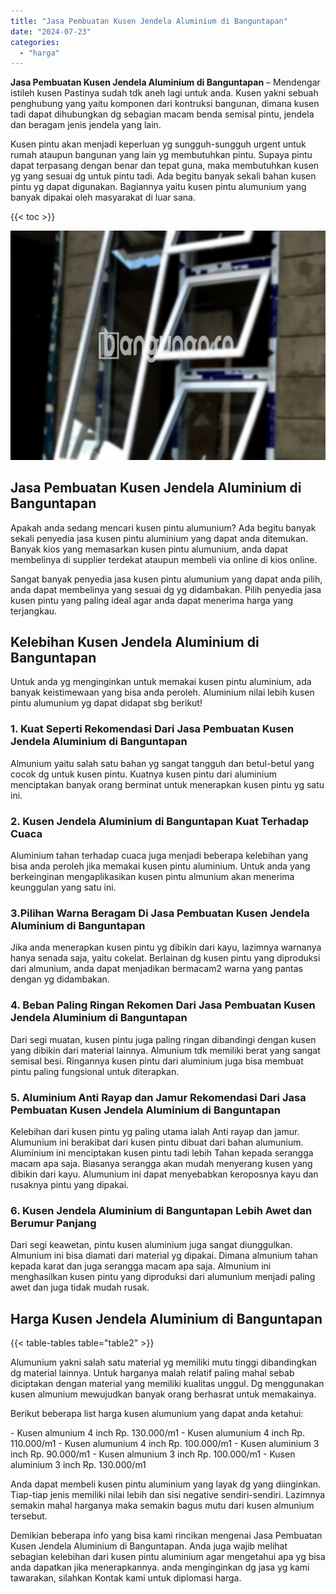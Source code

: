 ```yaml
---
title: "Jasa Pembuatan Kusen Jendela Aluminium di Banguntapan"
date: "2024-07-23"
categories: 
  - "harga"
---
```


**Jasa Pembuatan Kusen Jendela Aluminium di Banguntapan** – Mendengar istileh kusen Pastinya sudah tdk aneh lagi untuk anda. Kusen yakni sebuah penghubung yang yaitu komponen dari kontruksi bangunan, dimana kusen tadi dapat dihubungkan dg sebagian macam benda semisal pintu, jendela dan beragam jenis jendela yang lain.

Kusen pintu akan menjadi keperluan yg sungguh-sungguh urgent untuk rumah ataupun bangunan yang lain yg membutuhkan pintu. Supaya pintu dapat terpasang dengan benar dan tepat guna, maka membutuhkan kusen yg yang sesuai dg untuk pintu tadi. Ada begitu banyak sekali bahan kusen pintu yg dapat digunakan. Bagiannya yaitu kusen pintu alumunium yang banyak dipakai oleh masyarakat di luar sana.

{{< toc >}}

![Jasa Pembuatan Kusen Jendela Aluminium di Banguntapan](/images/harga-kusen-jendela-alumunium-28.png)

## Jasa Pembuatan Kusen Jendela Aluminium di Banguntapan

Apakah anda sedang mencari kusen pintu alumunium? Ada begitu banyak sekali penyedia jasa kusen pintu aluminium yang dapat anda ditemukan. Banyak kios yang memasarkan kusen pintu alumunium, anda dapat membelinya di supplier terdekat ataupun membeli via online di kios online.

Sangat banyak penyedia jasa kusen pintu alumunium yang dapat anda pilih, anda dapat membelinya yang sesuai dg yg didambakan. Pilih penyedia jasa kusen pintu yang paling ideal agar anda dapat menerima harga yang terjangkau.

## Kelebihan Kusen Jendela Aluminium di Banguntapan

Untuk anda yg menginginkan untuk memakai kusen pintu aluminium, ada banyak keistimewaan yang bisa anda peroleh. Aluminium nilai lebih kusen pintu alumunium yg dapat didapat sbg berikut!

### 1\. Kuat Seperti Rekomendasi Dari Jasa Pembuatan Kusen Jendela Aluminium di Banguntapan

Almunium yaitu salah satu bahan yg sangat tangguh dan betul-betul yang cocok dg untuk kusen pintu. Kuatnya kusen pintu dari aluminium menciptakan banyak orang berminat untuk menerapkan kusen pintu yg satu ini.

### 2\. Kusen Jendela Aluminium di Banguntapan Kuat Terhadap Cuaca

Aluminium tahan terhadap cuaca juga menjadi beberapa kelebihan yang bisa anda peroleh jika memakai kusen pintu aluminium. Untuk anda yang berkeinginan mengaplikasikan kusen pintu almunium akan menerima keunggulan yang satu ini.

### 3.Pilihan Warna Beragam Di Jasa Pembuatan Kusen Jendela Aluminium di Banguntapan

Jika anda menerapkan kusen pintu yg dibikin dari kayu, lazimnya warnanya hanya senada saja, yaitu cokelat. Berlainan dg kusen pintu yang diproduksi dari almunium, anda dapat menjadikan bermacam2 warna yang pantas dengan yg didambakan.

### 4\. Beban Paling Ringan Rekomen Dari Jasa Pembuatan Kusen Jendela Aluminium di Banguntapan

Dari segi muatan, kusen pintu juga paling ringan dibandingi dengan kusen yang dibikin dari material lainnya. Almunium tdk memiliki berat yang sangat semisal besi. Ringannya kusen pintu dari aluminium juga bisa membuat pintu paling fungsional untuk diterapkan.

### 5\. Aluminium Anti Rayap dan Jamur Rekomendasi Dari Jasa Pembuatan Kusen Jendela Aluminium di Banguntapan

Kelebihan dari kusen pintu yg paling utama ialah Anti rayap dan jamur. Alumunium ini berakibat dari kusen pintu dibuat dari bahan alumunium. Aluminium ini menciptakan kusen pintu tadi lebih Tahan kepada serangga macam apa saja. Biasanya serangga akan mudah menyerang kusen yang dibikin dari kayu. Alumunium ini dapat menyebabkan keroposnya kayu dan rusaknya pintu yang dipakai.

### 6\. Kusen Jendela Aluminium di Banguntapan Lebih Awet dan Berumur Panjang

Dari segi keawetan, pintu kusen aluminium juga sangat diunggulkan. Almunium ini bisa diamati dari material yg dipakai. Dimana almunium tahan kepada karat dan juga serangga macam apa saja. Almunium ini menghasilkan kusen pintu yang diproduksi dari alumunium menjadi paling awet dan juga tidak mudah rusak.

## Harga Kusen Jendela Aluminium di Banguntapan

{{< table-tables table="table2" >}}

Alumunium yakni salah satu material yg memiliki mutu tinggi dibandingkan dg material lainnya. Untuk harganya malah relatif paling mahal sebab diciptakan dengan material yang memiliki kualitas unggul. Dg menggunakan kusen almunium mewujudkan banyak orang berhasrat untuk memakainya.

Berikut beberapa list harga kusen alumunium yang dapat anda ketahui:

\- Kusen almunium 4 inch Rp. 130.000/m1 - Kusen alumunium 4 inch Rp. 110.000/m1 - Kusen alumunium 4 inch Rp. 100.000/m1 - Kusen aluminium 3 inch Rp. 90.000/m1 - Kusen almunium 3 inch Rp. 100.000/m1 - Kusen aluminium 3 inch Rp. 130.000/m1

Anda dapat membeli kusen pintu aluminium yang layak dg yang diinginkan. Tiap-tiap jenis memiliki nilai lebih dan sisi negative sendiri-sendiri. Lazimnya semakin mahal harganya maka semakin bagus mutu dari kusen almunium tersebut.

Demikian beberapa info yang bisa kami rincikan mengenai Jasa Pembuatan Kusen Jendela Aluminium di Banguntapan. Anda juga wajib melihat sebagian kelebihan dari kusen pintu aluminium agar mengetahui apa yg bisa anda dapatkan jika menerapkannya. anda menginginkan dg jasa yg kami tawarakan, silahkan Kontak kami untuk diplomasi harga.
